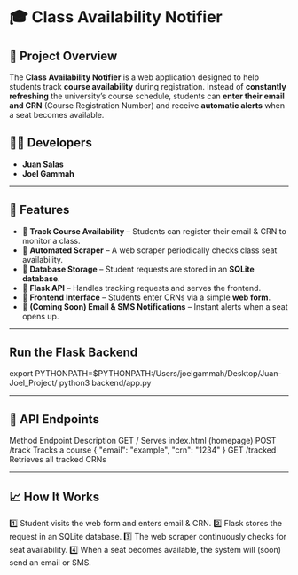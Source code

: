 # 🎓 Class Availability Notifier

## **📌 Project Overview**
The **Class Availability Notifier** is a web application designed to help students track **course availability** during registration. Instead of **constantly refreshing** the university’s course schedule, students can **enter their email and CRN** (Course Registration Number) and receive **automatic alerts** when a seat becomes available.

## **👨‍💻 Developers**
- **Juan Salas**
- **Joel Gammah**

---

## **🚀 Features**
- 🔹 **Track Course Availability** – Students can register their email & CRN to monitor a class.
- 🔹 **Automated Scraper** – A web scraper periodically checks class seat availability.
- 🔹 **Database Storage** – Student requests are stored in an **SQLite database**.
- 🔹 **Flask API** – Handles tracking requests and serves the frontend.
- 🔹 **Frontend Interface** – Students enter CRNs via a simple **web form**.
- 🔹 **(Coming Soon) Email & SMS Notifications** – Instant alerts when a seat opens up.

---

## **Run the Flask Backend**

export PYTHONPATH=$PYTHONPATH:/Users/joelgammah/Desktop/Juan-Joel_Project/
python3 backend/app.py

---

## **📡 API Endpoints**

Method	Endpoint	Description
GET	/	Serves index.html (homepage)
POST	/track	Tracks a course { "email": "example", "crn": "1234" }
GET	/tracked	Retrieves all tracked CRNs

---

## **📈 How It Works**

1️⃣ Student visits the web form and enters email & CRN.
2️⃣ Flask stores the request in an SQLite database.
3️⃣ The web scraper continuously checks for seat availability.
4️⃣ When a seat becomes available, the system will (soon) send an email or SMS.


